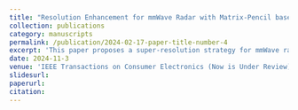 ```yaml
---
title: "Resolution Enhancement for mmWave Radar with Matrix-Pencil based Coherent Extension"
collection: publications
category: manuscripts
permalink: /publication/2024-02-17-paper-title-number-4
excerpt: 'This paper proposes a super-resolution strategy for mmWave radar. Using the matrix-pencil method, principal components of radar signals are estimated, and phase differences between successive chirps are compensated through signal reconstruction. By coherently linking chirps, the radar's equivalent bandwidth is expanded, significantly improving resolution. Simulations demonstrate its advantages over existing algorithms, with potential applications in vital sign detection and life-care radar systems.'
date: 2024-11-3
venue: 'IEEE Transactions on Consumer Electronics (Now is Under Review)'
slidesurl: 
paperurl: 
citation: 
---
```

